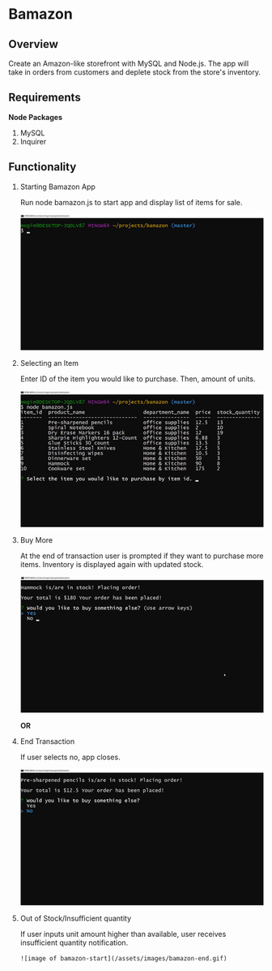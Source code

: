 # Bamazon

## Overview

Create an Amazon-like storefront with MySQL and Node.js. The app will take in orders from customers and deplete stock from the store's inventory.

## Requirements

**Node Packages**
1. MySQL
2. Inquirer

## Functionality

1. Starting Bamazon App
    
    Run node bamazon.js to start app and display list of items for sale.

    ![image of bamazon-start](/assets/images/bamazon-start.gif)  


2. Selecting an Item
    
    Enter ID of the item you would like to purchase. Then, amount of units.

    ![image of bamazon-select-item](/assets/images/bamazon-item.gif)                                                                                  

3. Buy More
    
    At the end of transaction user is prompted if they want to purchase more items. Inventory is displayed again with updated stock.

    ![image of bamazon-buy-more](/assets/images/bamazon-buymore.gif)
    
    **OR**

4. End Transaction

    If user selects no, app closes.

    ![image of bamazon-start](/assets/images/bamazon-buyend.gif)

5. Out of Stock/Insufficient quantity

    If user inputs unit amount higher than available, user receives insufficient quantity notification.

       ![image of bamazon-start](/assets/images/bamazon-end.gif)
    